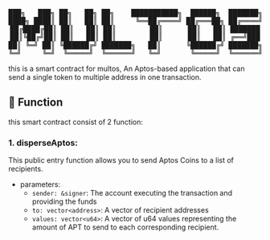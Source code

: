 <pre align="center">
███╗   ███╗ ██╗   ██╗ ██╗    ███████████╗  ██████╗  ███████╗
████╗ ████║ ██║   ██║ ██║     ╚══██╔════╝ ██╔═══██╗ ██╔════╝
██╔████╔██║ ██║   ██║ ██║        ██║      ██║   ██║ ███████
██║╚██╔╝██║ ██║   ██║ ██║        ██║      ██║   ██║ ╔══╝███
██║ ╚═╝ ██║ ╚██████╔╝ ███████╗   ██║      ╚██████╔╝ ███████╗
╚═╝     ╚═╝  ╚═════╝  ╚══════╝   ╚═╝       ╚═════╝  ╚══════╝
</pre>

this is a smart contract for multos, An Aptos-based application that can send a single token to multiple address in one transaction.

## 🚀 Function

this smart contract consist of 2 function:

### 1. disperseAptos:
This public entry function allows you to send Aptos Coins to a list of recipients.
- parameters:
    - `sender: &signer`: The account executing the transaction and providing the funds
    - `to: vector<address>`: A vector of recipient addresses
    - `values: vector<u64>`: A vector of u64 values representing the amount of APT to send to each corresponding recipient.
